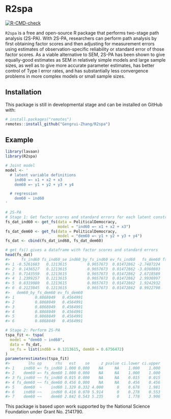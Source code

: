 
# R2spa

<!-- badges: start -->

[![R-CMD-check](https://github.com/Gengrui-Zhang/R2spa/actions/workflows/R-CMD-check.yaml/badge.svg)](https://github.com/Gengrui-Zhang/R2spa/actions/workflows/R-CMD-check.yaml)
<!-- badges: end -->

`R2spa` is a free and open-source R package that performs two-stage path
analysis (2S-PA). With 2S-PA, researchers can perform path analysis by
first obtaining factor scores and then adjusting for measurement errors
using estimates of observation-specific reliability or standard error of
those factor scores. As a viable alternative to SEM, 2S-PA has been
shown to give equally-good estimates as SEM in relatively simple models
and large sample sizes, as well as to give more accurate parameter
estimates, has better control of Type I error rates, and has
substantially less convergence problems in more complex models or small
sample sizes.

## Installation

This package is still in developmental stage and can be installed on
GitHub with:

``` r
# install.packages("remotes")
remotes::install_github("Gengrui-Zhang/R2spa")
```

## Example

``` r
library(lavaan)
library(R2spa)

# Joint model
model <- '
  # latent variable definitions
    ind60 =~ x1 + x2 + x3
    dem60 =~ y1 + y2 + y3 + y4

  # regression
    dem60 ~ ind60
'
```

``` r
# 2S-PA
# Stage 1: Get factor scores and standard errors for each latent construct
fs_dat_ind60 <- get_fs(data = PoliticalDemocracy,
                       model = "ind60 =~ x1 + x2 + x3")
fs_dat_dem60 <- get_fs(data = PoliticalDemocracy,
                       model = "dem60 =~ y1 + y2 + y3 + y4")
fs_dat <- cbind(fs_dat_ind60, fs_dat_dem60)

# get_fs() gives a dataframe with factor scores and standard errors
head(fs_dat)
#>     fs_ind60 fs_ind60_se ind60_by_fs_ind60 ev_fs_ind60   fs_dem60 fs_dem60_se
#> 1 -0.5261683   0.1213615         0.9657673  0.01472862 -2.7487224   0.6756472
#> 2  0.1436527   0.1213615         0.9657673  0.01472862 -3.0360803   0.6756472
#> 3  0.7143559   0.1213615         0.9657673  0.01472862  2.6718589   0.6756472
#> 4  1.2399257   0.1213615         0.9657673  0.01472862  2.9936997   0.6756472
#> 5  0.8319080   0.1213615         0.9657673  0.01472862  1.9242932   0.6756472
#> 6  0.2123845   0.1213615         0.9657673  0.01472862  0.9922798   0.6756472
#>   dem60_by_fs_dem60 ev_fs_dem60
#> 1         0.8868049   0.4564991
#> 2         0.8868049   0.4564991
#> 3         0.8868049   0.4564991
#> 4         0.8868049   0.4564991
#> 5         0.8868049   0.4564991
#> 6         0.8868049   0.4564991
```

``` r
# Stage 2: Perform 2S-PA
tspa_fit <- tspa(
  model = "dem60 ~ ind60",
  data = fs_dat,
  se_fs = list(ind60 = 0.1213615, dem60 = 0.6756472)
)
parameterestimates(tspa_fit)
#>        lhs op      rhs   est    se     z pvalue ci.lower ci.upper
#> 1    ind60 =~ fs_ind60 1.000 0.000    NA     NA    1.000    1.000
#> 2    dem60 =~ fs_dem60 1.000 0.000    NA     NA    1.000    1.000
#> 3 fs_ind60 ~~ fs_ind60 0.015 0.000    NA     NA    0.015    0.015
#> 4 fs_dem60 ~~ fs_dem60 0.456 0.000    NA     NA    0.456    0.456
#> 5    dem60  ~    ind60 1.329 0.332 4.000      0    0.678    1.981
#> 6    ind60 ~~    ind60 0.416 0.070 5.914      0    0.278    0.553
#> 7    dem60 ~~    dem60 2.842 0.543 5.235      0    1.778    3.906
```

This package is based upon work supported by the National Science
Foundation under Grant No. 2141790.

<!-- `devtools::build_readme()` -->
